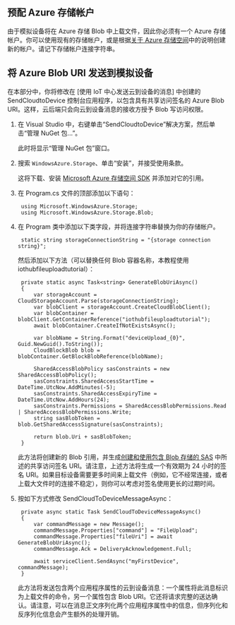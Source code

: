 ## 预配 Azure 存储帐户
由于模拟设备将在 Azure 存储 Blob 中上载文件，因此你必须有一个 Azure 存储帐户。你可以使用现有的存储帐户，或是根据[关于 Azure 存储空间]中的说明创建新的帐户。请记下存储帐户连接字符串。

## 将 Azure Blob URI 发送到模拟设备

在本部分中，你将修改在 [使用 IoT 中心发送云到设备的消息] 中创建的 SendCloudtoDevice 控制台应用程序，以包含具有共享访问签名的 Azure Blob URI。这样，云后端只会向云到设备消息的接收方授予 Blob 写访问权限。

1. 在 Visual Studio 中，右键单击“SendCloudtoDevice”解决方案，然后单击“管理 NuGet 包...”。 

    此时将显示“管理 NuGet 包”窗口。

2. 搜索 `WindowsAzure.Storage`、单击“安装”，并接受使用条款。

    这将下载、安装 [Microsoft Azure 存储空间 SDK](https://www.nuget.org/packages/WindowsAzure.Storage/) 并添加对它的引用。

3. 在 Program.cs 文件的顶部添加以下语句：

        using Microsoft.WindowsAzure.Storage;
        using Microsoft.WindowsAzure.Storage.Blob;

4. 在 Program 类中添加以下类字段，并将连接字符串替换为你的存储帐户。

        static string storageConnectionString = "{storage connection string}";

    然后添加以下方法（可以替换任何 Blob 容器名称，本教程使用 iothubfileuploadtutorial）：
   
        private static async Task<string> GenerateBlobUriAsync()
        {
            var storageAccount = CloudStorageAccount.Parse(storageConnectionString);
            var blobClient = storageAccount.CreateCloudBlobClient();
            var blobContainer = blobClient.GetContainerReference("iothubfileuploadtutorial");
            await blobContainer.CreateIfNotExistsAsync();

            var blobName = String.Format("deviceUpload_{0}", Guid.NewGuid().ToString());
            CloudBlockBlob blob = blobContainer.GetBlockBlobReference(blobName);

            SharedAccessBlobPolicy sasConstraints = new SharedAccessBlobPolicy();
            sasConstraints.SharedAccessStartTime = DateTime.UtcNow.AddMinutes(-5);
            sasConstraints.SharedAccessExpiryTime = DateTime.UtcNow.AddHours(24);
            sasConstraints.Permissions = SharedAccessBlobPermissions.Read | SharedAccessBlobPermissions.Write;
            string sasBlobToken = blob.GetSharedAccessSignature(sasConstraints);

            return blob.Uri + sasBlobToken;
        }

    此方法将创建新的 Blob 引用，并生成[创建和使用包含 Blob 存储的 SAS](/documentation/articles/storage-dotnet-shared-access-signature-part-2/) 中所述的共享访问签名 URI。请注意，上述方法将生成一个有效期为 24 小时的签名 URI。如果目标设备需要更多时间来上载文件（例如，它不经常连接，或者上载大文件时的连接不稳定），则你可以考虑对签名使用更长的过期时间。

5. 按如下方式修改 SendCloudToDeviceMessageAsync：

        private async static Task SendCloudToDeviceMessageAsync()
        {
            var commandMessage = new Message();
            commandMessage.Properties["command"] = "FileUpload";
            commandMessage.Properties["fileUri"] = await GenerateBlobUriAsync();
            commandMessage.Ack = DeliveryAcknowledgement.Full;

            await serviceClient.SendAsync("myFirstDevice", commandMessage);
        }

    此方法将发送包含两个应用程序属性的云到设备消息：一个属性将此消息标识为上载文件的命令，另一个属性包含 Blob URI。它还将请求完整的送达确认。请注意，可以在消息正文序列化两个应用程序属性中的信息，但序列化和反序列化信息会产生额外的处理开销。

<!-- Links -->

[关于 Azure 存储空间]: /documentation/articles/storage-create-storage-account/#create-a-storage-account

[IoT Hub Developer Guide - C2D]: /documentation/articles/iot-hub-devguide/#c2d
[Azure IoT - Service SDK NuGet package]: https://www.nuget.org/packages/Microsoft.Azure.Devices/
[Transient Fault Handling]: https://msdn.microsoft.com/zh-cn/library/hh680901(v=pandp.50).aspx
[Get started with IoT Hub]: /documentation/articles/iot-hub-csharp-csharp-getstarted

<!-- Images -->

<!---HONumber=Mooncake_0321_2016-->